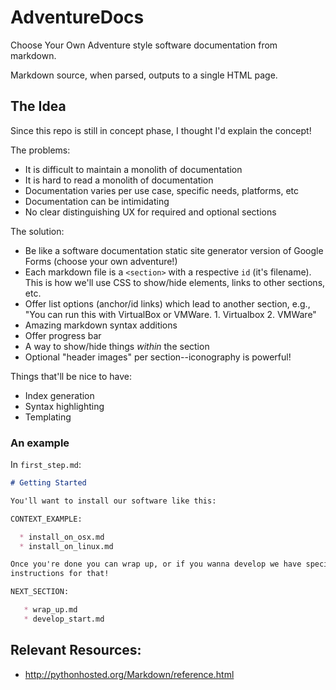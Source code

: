 # AdventureDocs

Choose Your Own Adventure style software documentation from markdown.

Markdown source, when parsed, outputs to a single HTML page.

## The Idea

Since this repo is still in concept phase, I thought I'd explain the concept!

The problems:

  * It is difficult to maintain a monolith of documentation
  * It is hard to read a monolith of documentation
  * Documentation varies per use case, specific needs, platforms, etc
  * Documentation can be intimidating
  * No clear distinguishing UX for required and optional sections
  
The solution:

  * Be like a software documentation static site generator version of Google Forms (choose your own adventure!)
  * Each markdown file is a `<section>` with a respective `id` (it's filename).
    This is how we'll use CSS to show/hide elements, links to other sections, etc.
  * Offer list options (anchor/id links) which lead to another section, e.g., "You can run this with VirtualBox or VMWare. 1. Virtualbox 2. VMWare"
  * Amazing markdown syntax additions
  * Offer progress bar
  * A way to show/hide things *within* the section
  * Optional "header images" per section--iconography is powerful!

Things that'll be nice to have:

  * Index generation
  * Syntax highlighting
  * Templating

### An example

In `first_step.md`:

```markdown
# Getting Started

You'll want to install our software like this:

CONTEXT_EXAMPLE:

  * install_on_osx.md
  * install_on_linux.md

Once you're done you can wrap up, or if you wanna develop we have specific
instructions for that!

NEXT_SECTION:

   * wrap_up.md
   * develop_start.md
```

## Relevant Resources:

  * http://pythonhosted.org/Markdown/reference.html
